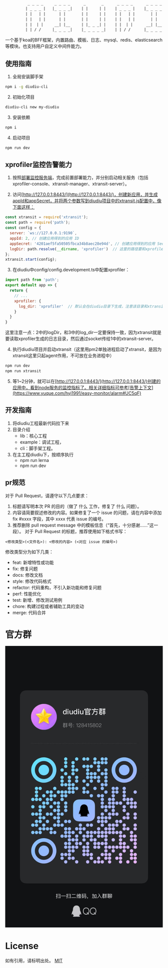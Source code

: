 
```html
          _ _ _ _     _ _ _ _      _       _      _ _ _ _      _ _ _ _      _       _
         | _ _ _ |   |_ _ _ _|    | |     | |    | _ _ _ |    |_ _ _ _|    | |     | |
         | |   | |      | |       | |     | |    | |   | |       | |       | |     | |
         | |   | |      | |       | |     | |    | |   | |       | |       | |     | |
         | |  | |     __| |__     | |_ _ _| |    | |  | |      __| |__     | |_ _ _| |
         | | / /     |_ _ _ _|    |_ _ _ _ _|    | | / /      |_ _ _ _|    |_ _ _ _ _|
```

  一个基于koa的BFF框架，内置路由、模板、日志、mysql、redis、elasticsearch等模块。也支持用户自定义中间件能力。

## 使用指南
1. 全局安装脚手架
```bash
npm i -g diudiu-cli
```
2. 初始化项目
```bash
diudiu-cli new my-diudiu
```
3. 安装依赖
```bash
npm i
```
4. 启动项目
```bash
npm run dev
```

## xprofiler监控告警能力
1. 按照[部署监控服务端](https://www.yuque.com/hyj1991/easy-monitor/deployment)，完成前置部署能力，并分别启动相关服务（包括xprofiler-console、xtransit-manager、xtransit-server）。

2. 访问[http://127.0.0.1:8443/](http://127.0.0.1:8443/)，创建新应用，并生成appId和appSecret，并将两个参数写到diudiu项目中的xtransit.js配置中，像下面这样：
```JavaScript
const xtransit = require('xtransit');
const path = require('path');
const config = {
  server: `ws://127.0.0.1:9190`, 
  appId: 2, // 创建应用得到的应用 ID
  appSecret: '4201aef5fa50505fbca34b8aec28e94d', // 创建应用得到的应用 Secret
  logDir: path.resolve(__dirname, 'xprofiler')  // 这里的路径要和xprofiler的log_dir要保持完全一致
};
xtransit.start(config);
```

3. 在diudiu中config/config.development.ts中配置xprofiler：
```JavaScript
import path from 'path';
export default app => {
  return {
    // ...
    xprofiler: {
      log_dir: 'xprofiler'  // 默认会在diudiu目录下生成，注意该目录和xtransit.js中的logDir一定要保持一致
    }
  }
}
```
这里注意一点：2中的logDir，和3中的log_dir一定要保持一致，因为xtransit就是要读取xprofiler生成的日志目录，然后通过socket传给1中的xtransit-server。

4. 执行diudiu项目并启动xtransit（这里用pm2单独进程启动了xtransit，是因为xtransit这里只起agent作用，不可放在业务进程中）
```bash
npm run dev
npm run xtransit
```

5. 等1~2分钟，就可以在[http://127.0.0.1:8443/](http://127.0.0.1:8443/)创建的应用中，看到node服务的监控指标了。相关详细指标可参考[告警上下文](https://www.yuque.com/hyj1991/easy-monitor/alarm#UC5qF)

## 开发指南
1. 将diudiu工程最新代码拉下来
2. 目录介绍
    - lib：核心工程
    - example：调试工程，
    - cli：脚手架工程。
3. 在主工程diudiu下，按顺序执行
    - npm run lerna
    - npm run dev


## pr规范
对于 Pull Request，请遵守以下几点要求：

1. 标题请写明本次 PR 的目的（做了 什么 工作，修复了 什么 问题）。
2. 内容请简要叙述修改的内容。如果修复了一个 issue 的问题，请在内容中添加 fix #xxxx 字段，其中 xxxx 代表 issue 的编号。
3. 推荐删除 pull request message 中的模板信息（“首先，十分感谢……”这一段）。
对于 Pull Request 的标题，推荐使用如下格式书写：
```
<修改类型>(<文件名>): <修改的内容> (<对应 issue 的编号>)
```

修改类型分为如下几类：

- feat: 新增特性或功能
- fix: 修复问题
- docs: 修改文档
- style: 修改代码格式
- refactor: 代码重构，不引入新功能和修复问题
- perf: 性能优化
- test: 新增、修改测试用例
- chore: 构建过程或者辅助工具的变动
- merge: 代码合并

# 官方群
<img src="/docs/qq.jpg" alt="qq group"/>

# License

如有引用，请标明出处。
[MIT](https://github.com/SKHon/koa-book-code/blob/master/LICENSE)

[demostart-url]: ./DEMOSTART.md
[npm-image]: https://img.shields.io/badge/npm-v0.0.1-green
[pr-welcoming-image]: https://img.shields.io/badge/PRs-welcome-orange
[pr-welcoming-url]: https://github.com/skhon/diudiu/pull/new
[travis-image]: https://img.shields.io/badge/build-passing-blue
[npm-url]: https://www.npmjs.com/package/diudiu-core
[build-url]: https://github.com/SKHon/diudiu
